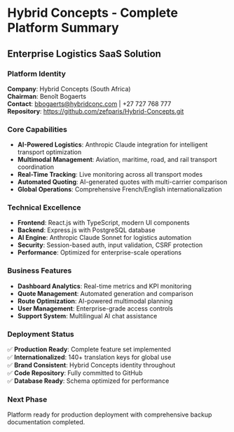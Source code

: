 # Hybrid Concepts - Complete Platform Summary
## Enterprise Logistics SaaS Solution

### Platform Identity
**Company**: Hybrid Concepts (South Africa)  
**Chairman**: Benoît Bogaerts  
**Contact**: bbogaerts@hybridconc.com | +27 727 768 777  
**Repository**: https://github.com/zefparis/Hybrid-Concepts.git

### Core Capabilities
- **AI-Powered Logistics**: Anthropic Claude integration for intelligent transport optimization
- **Multimodal Management**: Aviation, maritime, road, and rail transport coordination
- **Real-Time Tracking**: Live monitoring across all transport modes
- **Automated Quoting**: AI-generated quotes with multi-carrier comparison
- **Global Operations**: Comprehensive French/English internationalization

### Technical Excellence
- **Frontend**: React.js with TypeScript, modern UI components
- **Backend**: Express.js with PostgreSQL database
- **AI Engine**: Anthropic Claude Sonnet for logistics automation
- **Security**: Session-based auth, input validation, CSRF protection
- **Performance**: Optimized for enterprise-scale operations

### Business Features
- **Dashboard Analytics**: Real-time metrics and KPI monitoring
- **Quote Management**: Automated generation and comparison
- **Route Optimization**: AI-powered multimodal planning
- **User Management**: Enterprise-grade access controls
- **Support System**: Multilingual AI chat assistance

### Deployment Status
✅ **Production Ready**: Complete feature set implemented  
✅ **Internationalized**: 140+ translation keys for global use  
✅ **Brand Consistent**: Hybrid Concepts identity throughout  
✅ **Code Repository**: Fully committed to GitHub  
✅ **Database Ready**: Schema optimized for performance  

### Next Phase
Platform ready for production deployment with comprehensive backup documentation completed.